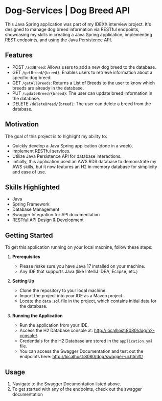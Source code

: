 # Dog-Services | Dog Breed API

This Java Spring application was part of my IDEXX interview project. It's designed to manage dog breed information via RESTful endpoints, showcasing my skills in creating a Java Spring application, implementing REST endpoints, and using the Java Persistence API.

## Features

- POST `/addBreed`: Allows users to add a new dog breed to the database.
- GET `/getBreed/{breed}`: Enables users to retrieve information about a specific dog breed.
- GET `/getAllBreeds`: Returns a List of Breeds to the user to know which breeds are already in the database.
- PUT `/updateBreed/{breed}`: The user can update breed information in the database.
- DELETE `/deleteBreed/{breed}`: The user can delete a breed from the database. 

## Motivation

The goal of this project is to highlight my ability to:
- Quickly develop a Java Spring application (done in a week).
- Implement RESTful services.
- Utilize Java Persistence API for database interactions.
- Initially, this application used an AWS RDS database to demonstrate my AWS skills, but it now features an H2 in-memory database for simplicity and ease of use.

## Skills Highlighted

- Java
- Spring Framework
- Database Management
- Swagger Integration for API documentation
- RESTful API Design & Development

## Getting Started

To get this application running on your local machine, follow these steps:

1. **Prerequisites**
   - Please make sure you have Java 17 installed on your machine.
   - Any IDE that supports Java (like IntelliJ IDEA, Eclipse, etc.)

2. **Setting Up**
   - Clone the repository to your local machine.
   - Import the project into your IDE as a Maven project.
   - Locate the `data.sql` file in the project, which contains initial data for the database.

3. **Running the Application**
   - Run the application from your IDE.
   - Access the H2 Database console at: [http://localhost:8080/dog/h2-console/](http://localhost:8080/dog/h2-console/).
   - Credentials for the H2 Database are stored in the `application.yml` file.
   - You can access the Swagger Documentation and test out the endpoints here: [http://localhost:8080/dog/swagger-ui.html#/](http://localhost:8080/dog/swagger-ui.html#/)
  
## Usage
   1. Navigate to the Swagger Documentation listed above.
   2. To get started with any of the endpoints, check out the swagger documentation
